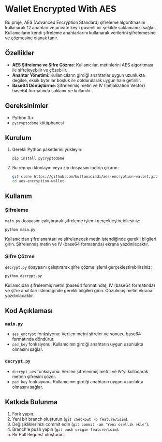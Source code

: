 # Wallet Encrypted With AES

Bu proje, AES (Advanced Encryption Standard) şifreleme algoritmasını kullanarak 12 anahtarı ve private key'i güvenli bir şekilde saklamanızı sağlar. Kullanıcıların kendi şifreleme anahtarlarını kullanarak verilerini şifrelemesine ve çözmesine olanak tanır.

## Özellikler

- **AES Şifreleme ve Şifre Çözme**: Kullanıcılar, metinlerini AES algoritması ile şifreleyebilir ve çözebilir.
- **Anahtar Yönetimi**: Kullanıcıların girdiği anahtarlar uygun uzunlukta değilse, eksik byte'lar boşluk ile doldurularak uygun hale getirilir.
- **Base64 Dönüştürme**: Şifrelenmiş metin ve IV (Initialization Vector) base64 formatında saklanır ve kullanılır.

## Gereksinimler

- Python 3.x
- `pycryptodome` kütüphanesi

## Kurulum

1. Gerekli Python paketlerini yükleyin:

    ```bash
    pip install pycryptodome
    ```

2. Bu repoyu klonlayın veya zip dosyasını indirip çıkarın:

    ```bash
    git clone https://github.com/kullaniciadi/aes-encryption-wallet.git
    cd aes-encryption-wallet
    ```

## Kullanım

### Şifreleme

`main.py` dosyasını çalıştırarak şifreleme işlemi gerçekleştirebilirsiniz:

```bash
python main.py
```

Kullanıcıdan şifre anahtarı ve şifrelenecek metin istendiğinde gerekli bilgileri girin. Şifrelenmiş metin ve IV (base64 formatında) ekrana yazdırılacaktır.

### Şifre Çözme

`decrypt.py` dosyasını çalıştırarak şifre çözme işlemi gerçekleştirebilirsiniz:

```bash
python decrypt.py
```

Kullanıcıdan şifrelenmiş metin (base64 formatında), IV (base64 formatında) ve şifre anahtarı istendiğinde gerekli bilgileri girin. Çözülmüş metin ekrana yazdırılacaktır.

## Kod Açıklaması

### `main.py`

- `aes_encrypt` fonksiyonu: Verilen metni şifreler ve sonucu base64 formatında döndürür.
- `pad_key` fonksiyonu: Kullanıcının girdiği anahtarın uygun uzunlukta olmasını sağlar.

### `decrypt.py`

- `decrypt_aes` fonksiyonu: Verilen şifrelenmiş metni ve IV'yi kullanarak metnin şifresini çözer.
- `pad_key` fonksiyonu: Kullanıcının girdiği anahtarın uygun uzunlukta olmasını sağlar.



## Katkıda Bulunma

1. Fork yapın.
2. Yeni bir branch oluşturun (`git checkout -b feature/isim`).
3. Değişikliklerinizi commit edin (`git commit -am 'Yeni özellik ekle'`).
4. Branch'e push yapın (`git push origin feature/isim`).
5. Bir Pull Request oluşturun.
